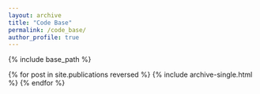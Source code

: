 ```yaml
---
layout: archive
title: "Code Base"
permalink: /code_base/
author_profile: true
---
```



{% include base_path %}

{% for post in site.publications reversed %}
  {% include archive-single.html %}
{% endfor %}
